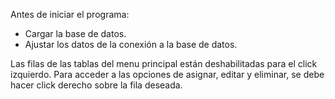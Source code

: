 Antes de iniciar el programa:
- Cargar la base de datos.
- Ajustar los datos de la conexión a la base de datos.

Las filas de las tablas del menu principal están deshabilitadas para el click izquierdo.
Para acceder a las opciones de asignar, editar y eliminar, se debe hacer click derecho sobre la fila deseada.
